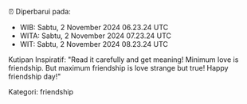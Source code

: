 ⏰ Diperbarui pada:
- WIB: Sabtu, 2 November 2024 06.23.24 UTC
- WITA: Sabtu, 2 November 2024 07.23.24 UTC
- WIT: Sabtu, 2 November 2024 08.23.24 UTC

Kutipan Inspiratif:
"Read it carefully and get meaning! Minimum love is friendship. But maximum friendship is love strange but true! Happy friendship day!"


Kategori: friendship

